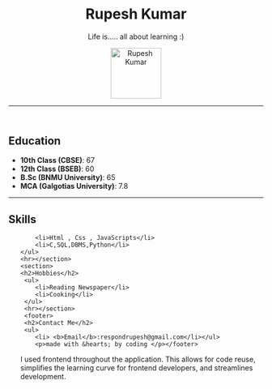 <!DOCTYPE html>
<html lang="en">
<head>
    <meta charset="UTF-8">
    <meta name="viewport" content="width=device-width, initial-scale=1.0">
    
</head>
<body>
    <header>
    <h1>Rupesh Kumar</h1>
    <p>Life is..... all about learning :)</p>
    <img src="html//" alt="Rupesh Kumar" height="100px"/>
    <hr/></header>
    <section>
    <h2>Education</h2>
    <ul>
        <li><b>10th Class (CBSE)</b>: 67</li>
        <li><b>12th Class (BSEB)</b>: 60</li>
        <li><b>B.Sc (BNMU University)</b>: 65</li>
        <li><b>MCA (Galgotias University)</b>: 7.8</li>
    </ul>
    <hr></section>
    <section>
    <h2>Skills</h2>
    <ul>
        
        <li>Html , Css , JavaScripts</li>
        <li>C,SQL,DBMS,Python</li>
    </ul>
    <hr></section>
    <section>
    <h2>Hobbies</h2>
     <ul>
        <li>Reading Newspaper</li>
        <li>Cooking</li>
     </ul>
     <hr></section>
     <footer>
     <h2>Contact Me</h2>
     <ul>
        <li> <b>Email</b>:respondrupesh@gmail.com</li></ul>
        <p>made with &hearts; by coding </p></footer>


<p>I used frontend throughout the application. This allows for code reuse, simplifies the learning curve for frontend developers, and streamlines development.</p>
</body>
</html>
